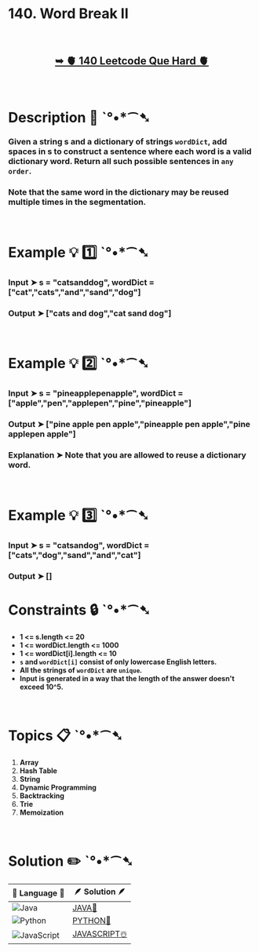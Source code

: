 # 140. Word Break II

</br>

<h2 align="center"> 

<a href="https://leetcode.com/problems/word-break-ii/?envType=daily-question&envId=2024-05-24"><strong>➥ 🫀 140 Leetcode Que Hard 🫀 </strong></a>
</h2>

</br>

# Description 📜 ˋ°•*⁀➷

### Given a string s and a dictionary of strings `wordDict`, add spaces in s to construct a sentence where each word is a valid dictionary word. Return all such possible sentences in `any order`.

### Note that the same word in the dictionary may be reused multiple times in the segmentation.



</br>

# Example 💡 1️⃣ ˋ°•*⁀➷

  ### Input  ➤ s = "catsanddog", wordDict = ["cat","cats","and","sand","dog"]

  ### Output  ➤ ["cats and dog","cat sand dog"]

</br>

# Example 💡 2️⃣ ˋ°•*⁀➷

  ### Input ➤ s = "pineapplepenapple", wordDict = ["apple","pen","applepen","pine","pineapple"]

  ### Output  ➤ ["pine apple pen apple","pineapple pen apple","pine applepen apple"]

  ### Explanation ➤  Note that you are allowed to reuse a dictionary word.


</br>

# Example 💡 3️⃣ ˋ°•*⁀➷

  ### Input ➤ s = "catsandog", wordDict = ["cats","dog","sand","and","cat"]

  ### Output  ➤ []

# Constraints 🔒 ˋ°•*⁀➷

- **1 <= s.length <= 20**
- **1 <= wordDict.length <= 1000**
- **1 <= wordDict[i].length <= 10**
- **`s` and `wordDict[i]` consist of only lowercase English letters.**
- **All the strings of `wordDict` are `unique`.**
- **Input is generated in a way that the length of the answer doesn't exceed 10^5.**

</br>

# Topics 📋 ˋ°•*⁀➷

1. **Array**
2. **Hash Table**
3. **String**
4. **Dynamic Programming**
5. **Backtracking**
6. **Trie**
7. **Memoization**


</br>

# Solution ✏️ ˋ°•*⁀➷

| 📒 Language 📒  | 🪶 Solution 🪶 |
| ------------- | ------------- |
|  ![Java](https://img.shields.io/badge/java-%23ED8B00.svg?style=for-the-badge&logo=openjdk&logoColor=white)  | [JAVA🍁](https://github.com/Prakhar-002/LEETCODE/blob/main/%F0%9F%93%9C%20Daily%20Challange%20%F0%9F%92%A1/05%20May%20%F0%9F%8C%88%202024/25%20-%2005%20-%202024%20---%20140.%20Word%20Break%20II%20%F0%9F%8D%B0%20%F0%9F%8D%81%20%E2%98%83%EF%B8%8F/%F0%9F%8D%81JAVA_140.WordBreakII.java) |
|  ![Python](https://img.shields.io/badge/python-3670A0?style=for-the-badge&logo=python&logoColor=ffdd54)    | [PYTHON🍰](https://github.com/Prakhar-002/LEETCODE/blob/main/%F0%9F%93%9C%20Daily%20Challange%20%F0%9F%92%A1/05%20May%20%F0%9F%8C%88%202024/25%20-%2005%20-%202024%20---%20140.%20Word%20Break%20II%20%F0%9F%8D%B0%20%F0%9F%8D%81%20%E2%98%83%EF%B8%8F/%F0%9F%8D%B0PYTHON_140.WordBreakII.py) |
| ![JavaScript](https://img.shields.io/badge/javascript-%23323330.svg?style=for-the-badge&logo=javascript&logoColor=%23F7DF1E)   | [JAVASCRIPT☃️](https://github.com/Prakhar-002/LEETCODE/blob/main/%F0%9F%93%9C%20Daily%20Challange%20%F0%9F%92%A1/05%20May%20%F0%9F%8C%88%202024/25%20-%2005%20-%202024%20---%20140.%20Word%20Break%20II%20%F0%9F%8D%B0%20%F0%9F%8D%81%20%E2%98%83%EF%B8%8F/%E2%98%83%EF%B8%8FJAVASCRIPT_140.WordBreakII.js) |

